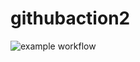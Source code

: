 # githubaction2

![example workflow](https://github.com/bjtj/githubaction2/actions/workflows/python-unittest.yml/badge.svg?branch=dev)
